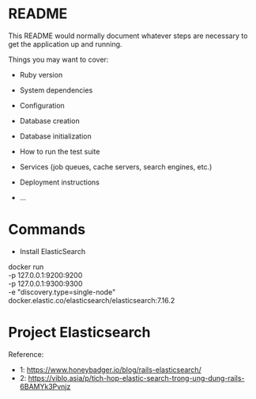 # README

This README would normally document whatever steps are necessary to get the
application up and running.

Things you may want to cover:

* Ruby version

* System dependencies

* Configuration

* Database creation

* Database initialization

* How to run the test suite

* Services (job queues, cache servers, search engines, etc.)

* Deployment instructions

* ...

# Commands
- Install ElasticSearch

docker run \
  -p 127.0.0.1:9200:9200 \
  -p 127.0.0.1:9300:9300 \
  -e "discovery.type=single-node" \
  docker.elastic.co/elasticsearch/elasticsearch:7.16.2

# Project Elasticsearch
Reference:
- 1: https://www.honeybadger.io/blog/rails-elasticsearch/
- 2: https://viblo.asia/p/tich-hop-elastic-search-trong-ung-dung-rails-6BAMYk3Pvnjz
